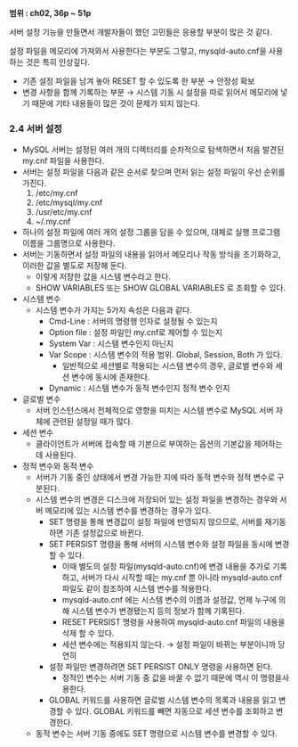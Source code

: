 **범위 : ch02, 36p ~ 51p**

서버 설정 기능을 만들면서 개발자들이 했던 고민들은 응용할 부분이 많은 것 같다.

설정 파일을 메모리에 가져와서 사용한다는 부분도 그렇고, mysqld-auto.cnf을 사용하는 것은 특히 인상깊다.

- 기존 설정 파일을 남겨 놓아 RESET 할 수 있도록 한 부분 → 안정성 확보
- 변경 사항을 함께 기록하는 부분 → 시스템 기동 시 설정을 따로 읽어서 메모리에 넣기 때문에 기타 내용들이 많은 것이 문제가 되지 않는다.

### 2.4 서버 설정

- MySQL 서버는 설정된 여러 개의 디렉터리를 순차적으로 탐색하면서 처음 발견된 my.cnf 파일을 사용한다.
- 서버는 설정 파일을 다음과 같은 순서로 찾으며 먼저 읽는 설정 파일이 우선 순위를 가진다.
    1. /etc/my.cnf
    2. /etc/mysql/my.cnf
    3. /usr/etc/my.cnf
    4. ~/.my.cnf
- 하나의 설정 파일에 여러 개의 설정 그룹을 담을 수 있으며, 대체로 실행 프로그램 이름을 그룹명으로 사용한다.
- 서버는 기동하면서 설정 파일의 내용을 읽어서 메모리나 작동 방식을 초기화하고, 이러한 값을 별도로 저장해 둔다.
    - 이렇게 저장한 값을 시스템 변수라고 한다.
    - SHOW VARIABLES 또는 SHOW GLOBAL VARIABLES 로 조회할 수 있다.
- 시스템 변수
    - 시스템 변수가 가지는 5가지 속성은 다음과 같다.
        - Cmd-Line : 서버의 명령행 인자로 설정될 수 있는지
        - Option file : 설정 파일인 my.cnf로 제어할 수 있는지
        - System Var : 시스템 변수인지 아닌지
        - Var Scope : 시스템 변수의 적용 범위. Global, Session, Both 가 있다.
            - 일반적으로 세션별로 적용되는 시스템 변수의 경우, 글로벌 변수와 세션 변수에 동시에 존재한다.
        - Dynamic : 시스템 변수가 동적 변수인지 정적 변수 인지
- 글로벌 변수
    - 서버 인스턴스에서 전체적으로 영향을 미치는 시스템 변수로 MySQL 서버 자체에 관련된 설정일 때가 많다.
- 세션 변수
    - 클라이언트가 서버에 접속할 때 기본으로 부여하는 옵션의 기본값을 제어하는 데 사용된다.
- 정적 변수와 동적 변수
    - 서버가 기동 중인 상태에서 변경 가능한 지에 따라 동적 변수와 정적 변수로 구분된다.
    - 시스템 변수의 변경은 디스크에 저장되어 있는 설정 파일을 변경하는 경우와 서버 메모리에 있는 시스템 변수를 변경하는 경우가 있다.
        - SET 명령을 통해 변경값이 설정 파일에 반영되지 않으므로, 서버를 재기동하면 기존 설정값으로 바뀐다.
        - SET PERSIST 명령을 통해 서버의 시스템 변수와 설정 파일을 동시에 변경할 수 있다.
            - 이때 별도의 설정 파일(mysqld-auto.cnf)에 변경 내용을 추가로 기록하고, 서버가 다시 시작할 때는 my.cnf 뿐 아니라 mysqld-auto.cnf 파일도 같이 참조하여 시스템 변수를 적용한다.
            - mysqld-auto.cnf 에는 시스템 변수의 이름과 설정값, 언제 누구에 의해 시스템 변수가 변경됐는지 등의 정보가 함께 기록된다.
            - RESET PERSIST 명령을 사용하여 mysqld-auto.cnf 파일의 내용을 삭제 할 수 있다.
            - 세션 변수에는 적용되지 않는다. → 설정 파일이 바뀌는 부분이니까 당연히
        - 설정 파일만 변경하려면 SET PERSIST ONLY 명령을 사용하면 된다.
            - 정적인 변수는 서버 기동 중 값을 바꿀 수 없기 때문에 역시 이 명령을사용한다.
        - GLOBAL 키워드를 사용하면 글로벌 시스템 변수의 목록과 내용을 읽고 변경할 수 있다. GLOBAL 키워드를 빼면 자동으로 세션 변수를 조회하고 변경한다.
    - 동적 변수는 서버 기동 중에도 SET 명령으로 시스템 변수를 변경할 수 있다.